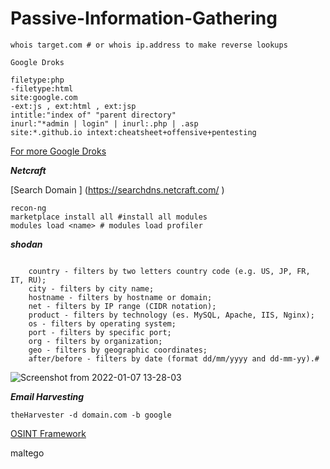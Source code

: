 # Passive-Information-Gathering

```shell
whois target.com # or whois ip.address to make reverse lookups 
```

```
Google Droks 

filetype:php
-filetype:html
site:google.com 
-ext:js , ext:html , ext:jsp
intitle:"index of" "parent directory" 
inurl:"*admin | login" | inurl:.php | .asp
site:*.github.io intext:cheatsheet+offensive+pentesting
```
[ For more Google Droks ](https://www.exploit-db.com/google-hacking-database)


***Netcraft***

[Search Domain ] (https://searchdns.netcraft.com/ )



```shell
recon-ng
marketplace install all #install all modules 
modules load <name> # modules load profiler 

```

***shodan***
```

    country - filters by two letters country code (e.g. US, JP, FR, IT, RU);
    city - filters by city name;
    hostname - filters by hostname or domain;
    net - filters by IP range (CIDR notation);
    product - filters by technology (es. MySQL, Apache, IIS, Nginx);
    os - filters by operating system;
    port - filters by specific port;
    org - filters by organization;
    geo - filters by geographic coordinates;
    after/before - filters by date (format dd/mm/yyyy and dd-mm-yy).#
 ```
 ![Screenshot from 2022-01-07 13-28-03](https://user-images.githubusercontent.com/92652606/148550907-e2cb0a02-f6ff-484e-b17d-fd6818e8ca6c.png)


***Email Harvesting***

```shell
theHarvester -d domain.com -b google
```

[OSINT Framework](https://osintframework.com/)


maltego 





